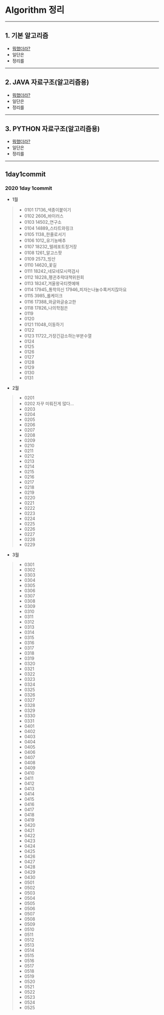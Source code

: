 # Algorithm 정리
---
## 1. 기본 알고리즘
* [뭐했더라?](#1day1commit)
* 일단은
* 정리를
---
## 2. JAVA 자료구조(알고리즘용)
* [뭐했더라?](#1day1commit)
* 일단은
* 정리를
---
## 3. PYTHON 자료구조(알고리즘용)
* [뭐했더라?](#1day1commit)
* 일단은
* 정리를
---
## 1day1commit
### 2020 1day 1commit
- 1월
>* 0101 17136_색종이붙이기
>* 0102 2606_바이러스
>* 0103 14502_연구소
>* 0104 14889_스타트와링크
>* 0105 1138_한줄로서기
>* 0106 1012_유기농배추
>* 0107 18232_텔레포트정거장
>* 0108 1261_알고스팟
>* 0109 2573_빙산
>* 0110 14620_꽃길
>* 0111 18242_네모네모시력검사
>* 0112 18228_펭귄추락대책위원회
>* 0113 18247_겨울왕국티켓예매
>* 0114 17945_통학의신 17946_피자는나눌수록커지잖아요
>* 0115 3985_롤케이크
>* 0116 17388_와글와글숭고한
>* 0118 17826_나의학점은
>* 0119 
>* 0120 
>* 0121 11048_이동하기
>* 0122
>* 0123 11722_가장긴감소하는부분수열
>* 0124
>* 0125
>* 0126
>* 0127
>* 0128
>* 0129
>* 0130
>* 0131
- 2월
>* 0201
>* 0202 자꾸 미뤄진게 많다...
>* 0203
>* 0204 
>* 0205
>* 0206
>* 0207
>* 0208
>* 0209
>* 0210
>* 0211
>* 0212
>* 0213
>* 0214
>* 0215
>* 0216
>* 0217
>* 0218
>* 0219
>* 0220
>* 0221
>* 0222
>* 0223
>* 0224
>* 0225
>* 0226
>* 0227
>* 0228
>* 0229
- 3월
>* 0301
>* 0302
>* 0303
>* 0304
>* 0305
>* 0306
>* 0307
>* 0308
>* 0309
>* 0310
>* 0311
>* 0312
>* 0313
>* 0314
>* 0315
>* 0316
>* 0317
>* 0318
>* 0319
>* 0320
>* 0321
>* 0322
>* 0323
>* 0324
>* 0325
>* 0326
>* 0327
>* 0328
>* 0329
>* 0330
>* 0331
>* 0401
>* 0402
>* 0403
>* 0404
>* 0405
>* 0406
>* 0407
>* 0408
>* 0409
>* 0410
>* 0411
>* 0412
>* 0413
>* 0414
>* 0415
>* 0416
>* 0417
>* 0418
>* 0419
>* 0420
>* 0421
>* 0422
>* 0423
>* 0424
>* 0425
>* 0426
>* 0427
>* 0428
>* 0429
>* 0430
>* 0501
>* 0502
>* 0503
>* 0504
>* 0505
>* 0506
>* 0507
>* 0508
>* 0509
>* 0510
>* 0511
>* 0512
>* 0513
>* 0514
>* 0515
>* 0516
>* 0517
>* 0518
>* 0519
>* 0520
>* 0521
>* 0522
>* 0523
>* 0524
>* 0525